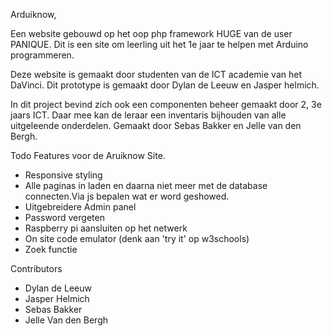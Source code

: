 Arduiknow,

Een website gebouwd op het oop php framework HUGE van de user PANIQUE.
Dit is een site om leerling uit het 1e jaar te helpen met Arduino programmeren.

Deze website is gemaakt door studenten van de ICT academie van het DaVinci. 
Dit prototype is gemaakt door Dylan de Leeuw en Jasper helmich.

In dit project bevind zich ook een componenten beheer gemaakt door 2, 3e jaars ICT.
Daar mee kan de leraar een inventaris bijhouden van alle uitgeleende onderdelen.
Gemaakt door Sebas Bakker en Jelle van den Bergh.

Todo Features voor de Aruiknow Site.
	<ul>
		<li>Responsive styling</li>
		<li>Alle paginas in laden en daarna niet meer met de database connecten.Via js bepalen wat er word geshowed.</li>
		<li>Uitgebreidere Admin panel</li>
		<li>Password vergeten</li>
		<li>Raspberry pi aansluiten op het netwerk</li>
		<li>On site code emulator (denk aan 'try it' op w3schools)</li>
		<li>Zoek functie</li>
	</ul>

Contributors
	<ul>
		<li>Dylan de Leeuw</li>
		<li>Jasper Helmich</li>
		<li>Sebas Bakker</li>
		<li>Jelle Van den Bergh</li>
	</ul>
